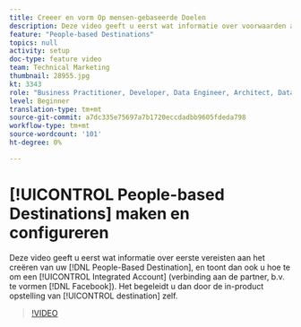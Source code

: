 ```yaml
---
title: Creeer en vorm Op mensen-gebaseerde Doelen
description: Deze video geeft u eerst wat informatie over voorwaarden aan het creëren van uw op mensen-Gebaseerde Bestemming, en toont u dan ook hoe te om een Geïntegreerde Rekening (verbinding aan de partner, b.v. Facebook) te vormen. Het begeleidt u dan door de in-product opstelling van de bestemming zelf.
feature: "People-based Destinations"
topics: null
activity: setup
doc-type: feature video
team: Technical Marketing
thumbnail: 28955.jpg
kt: 3343
role: "Business Practitioner, Developer, Data Engineer, Architect, Data Architect, Administrator, Leader"
level: Beginner
translation-type: tm+mt
source-git-commit: a7dc335e75697a7b1720eccdadbb9605fdeda798
workflow-type: tm+mt
source-wordcount: '101'
ht-degree: 0%

---
```



# [!UICONTROL People-based Destinations] maken en configureren

Deze video geeft u eerst wat informatie over eerste vereisten aan het creëren van uw [!DNL People-Based Destination], en toont dan ook u hoe te om een [!UICONTROL Integrated Account] (verbinding aan de partner, b.v. te vormen [!DNL Facebook]). Het begeleidt u dan door de in-product opstelling van [!UICONTROL destination] zelf.

>[!VIDEO](https://video.tv.adobe.com/v/28955/?quality=12)
